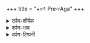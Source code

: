 +++
title = "+०१ Pre-rAga"
+++

<details><summary>दर्पण-शीर्षक</summary>

ੴ सतिगुर प्रसादि॥  
जपु जी का भाव
</details>

<details><summary>दर्पण-भाव</summary>

पउड़ी-वार भाव:  
(अ) १ से ३-  
“झूठ” (माया) के कारण जीव की जो दूरी परमात्मा से बनती जा रही है वह प्रमात्मा के ‘हुक्म’ में चलने से ही मिट सकती है। जब से जगत बना है तब से ही यही असूल चला आ रहा है।१।  
प्रभु का ‘हुक्म’ एक ऐसी सत्ता है, जिसके अधीन सारा ही जगत है। उस हुक्म-सत्ता का मुकम्मल स्वरूप् बयान नहीं हो सकता, पर जो मनुष्य उस हुक्म मंर चलना सीख लेता है, उस का स्वै-भाव मिट जाता है।२।  
प्रभु के भिन्न-भिन्न कार्यों को देख के मनुष्य अपनी-अपनी समझ अनुसार प्रभु की हुक्म-सत्ता का अंदाजा लगाते चले आ रहे हैं। करोड़ों ने ही प्रयत्न किया है, पर किसी भी तरफ से अंदाजा नहीं लग सका। बेअंत दातें उस के हुक्म में बेअंत लोगों को मिल रही हैं। प्रभु की हुक्म-सत्ता ऐसी ख़ूबी के साथ जगत का प्रबंध कर रही है कि बावजूद बेअंत उलझनों व गुँझलदार होते हुए भी उस प्रभु को कोई थकावट या खीज नहीं है।३।  
(आ) ४ से ७  
दान-पुण्य करने वाले या किसी तरह के पैसे के चढ़ावे से जीव की प्रभु से यह दूरी नहीं मिट सकती, क्योंकि ये दातें तो उस प्रमात्मा की ही दी हुई हैं। उस प्रभु से बातें उसकी अपनी बोली में ही हो सकती हैं, और वह बोली है ‘प्रेम’। जो मनुष्य अमृत बेला (प्रात: काल) में उठ के उस प्रभु की याद में जुड़ता है उसको ‘प्रेम-पटोला’ मिलता है। जिसकी बरकत से उसको हर जगह प्रमात्मा ही दिखाई देने लग जाता है। ४।  
प्रेम को मन में बसा के जो मनुष्य प्रभु की याद में जुड़ता है, उसके हृदय में सदा सुख और शांति का निवास रहता है। पर यह याद, यह बंदगी गुरु के द्वारा ही मिलती है। गुरु ही ये दृढ़ करवाता है कि प्रभु हर जगह बस रहा है। गुरु के द्वारा ही जीव की प्रभु से दूरी दूर होती है। इसलिए गुरु से ही बंदगी की दात मांगें। ५।  
तीर्तों का स्नान भी होते प्रभु की प्रसन्नता व प्यार की प्राप्ति का साधन नहीं है। जिस पे मेहर हो वह गुरु के राह पर चल कर प्रभु की याद में जुड़े। बस! उस मनुष्य की मति में ऊँचे हिलौरे आते हैं।६।१  
प्रणायाम की मदद् से उम्र लम्बी करके जगत में भले ही मनुष्य का मान-आदर बन जाए, पर यदि वह बंदगी के गुण से रहित है तो प्रभु की मेहर का पात्र नहीं बना। प्रभु की नजरों में तो बल्कि वह नाम-रहित जीव एक छोटा सा कीड़ा ही है।७।  
(इ) ८ से ११:  
सो, प्रभु की याद में चिक्त जोड़ना है। जिन्होंने जोड़ा है उनके मन सदा खिले रहते हैं। सिफ़त-सलाह में जुड़ के साधारण मनुष्य भी ऊँची आत्मक अवस्था प्राप्त कर लेते हैं। उन्हें प्रत्यक्ष प्रतीत होता है कि प्रभु सारे खण्डों-ब्रह्मण्डों में व्यापक है और धरती-आकाश का आसरा है। इस तरह हर जगह प्रभु का दीदार होने से उन्हें मौत का डर भी नहीं सता सकता।८।  
जैसे-जैसे श्रुति (सुर्त) नाम में जुड़ती है, जो मनुष्य पहले विकारी था वो भी विकार छोड़ के सिफ़्त-सलाह करने वाला स्वभाव परिपक्व कर लेता है। इसी तरह ये समझ आ जाता है कि गलत रास्ते पड़ी हुईं ज्ञान-इंद्रिय कैसे प्रभु से दूरी करवाए जातीं है तथा इस दूरी को मिटाने का तरीका क्या है। नाम में सुर्ति जोड़ने से ही धर्म-पुस्तकों का ज्ञान मनुष्य मन में खुलता है।९।  
नाम में ध्यान जोड़ने से ही मन विशाल होता है, जरूरतमंदों की सेवा व संतोषी जीवन बनता है। नाम में डुबकी ही अठसठ् तीर्तों का स्नान है। दुनियावी किसी भी मान-आदर की परवाह नहीं रह जाती। मन सहज अवस्था में, अडोलता में, मगन रहता है।१०।  
जैसे-जैसे ध्यान नाम में जुड़ता है, आदमी ईश्वरीय गुणों के समुंदर में डुबकी लगाता है। संसार एक अथाह समुंदर है, जहाँ विछड़ा हुआ जीव अन्धे की तरह हाथ-पैर मारता है। पर नाम के साथ जुड़ा हुआ जीव जीवन की सही राह ढूंढ लेता है।११।  
(ई) १२ से १५:  
प्रभु माया के प्रभाव से बेअंत ऊँचा है। उस के नाम में ध्यान जोड़-जोड़ के जिस मानव के मन में उस की लगन लग जाती है, उस की भी आत्मा माया की मार से ऊपर उठ जाती है।  
जिस मनुष्य की प्रभु के साथ लगन लग जाए, उसकी आत्मिक उच्चता का ना कोई बयान कर सकता है ना ही कोई लिख सकता है।१२।  
प्रभु चरणों की प्रीत मनुष्य के मन में रोशनी कर देती है। सारे संसार में उसे परमात्मा ही दिखता है। उसे विकारों की चोटें नहीं लगतीं और ना ही उसे मौत डरा सकती है।१३।  
याद की बरकत के साथ ज्यों-ज्यों मनुष्य का प्यार परमात्मा के साथ बनता है, इस स्मरण-रूप धर्म के साथ उसका इतना गहरा संबंध बन जाता है कि कोई भी रुकावट उसको इस सही निशाने से हटा नहीं सकते। और भटकाने वाली पगडंडियां उसे गलत राह पर नहीं भटका सकतीं।१४।  
इस लगन की बरकत के साथ वे सारे बंधन टूट जाते हैं, जिन्होंने प्रभु से दूरी बनायी हुई थी। ऐसी लगन वाला सख्श केवल खुद ही नहीं बचता, अपने परिवार के जीवों को भी पति-प्रभु के साथ जोड़ लेता है। ये दात कृपा जिस पे गुरु जी के द्वारा होती है, वे प्रभु द्वार छोड़ के और तरफ नहीं भटकते।१५।  
(उ) १६ से १९:  
भाग्यशली वे मनुष्य हैं जिन्होंने गुरु के बताए रास्ते को अपना जीवन उद्देश्य बनाया है, जिन्होंने ‘नाम’ से ध्यान जोड़ा है और जिन्होंने प्रभु से प्यार का रिश्ता गाँठा है। इस रास्ते पे चल के प्रभु की रज़ा में राज़ी रहना ही उन्हें भाता है। ये नाम जपने का ‘धर्म’ उनकी ज़िन्दगी का सहारा बनता है, फलस्वरूप वे संतोषी जीवन व्यतीत करते हैं।  
पर इस बंदगी का ये नतीजा नहीं निकल सकता कि कोई मनुष्य प्रभु की रची सृष्टि का अंत पा सके। इधर तो ज्यों-ज्यों ज्यादा गहराई में जाओगे, ये सृष्टि और बेअंत, और बेअंत प्रतीत होगी। असल में इस बेमतलब प्रयत्नों का ही नतीजा था कि लोगों ने ये धारणा मिथ ली कि हमारी धरती को एक बैल ने उठाया हुआ है। प्रमात्मा और उसकी कुदरत का अंत ढूंढना मनुष्य की जिन्दगी का मकसद् बन ही नहीं सकता।१६।  
वर्ना, जगत में अगर आप उन लोगों की ही गिनती करने लगो, जो जप, तप, पूजा, धार्मिक पुस्तकों का पाठ, योग-समाधि आदि भले काम करते चले आ रहे हैं तो ये लेखा खत्म होने वाला ही नहीं।१७।  
दूसरी तरफ, अगर आप चोर, डाकू, ठग, निंदक आदि जैसे लोगों का हिसाब लगाने लग जाएं तो यहाँ भी कोई अंत नहीं। जब से जगत बना है बेअंत जीव विकारों में ही ग्रसे चले आ रहे हैं।१८।  
वैसे, कितनियों धरतियों के कितने जीव प्रभु ने रचे हैं? मनुष्य की किसी भी ‘बोली’ में कोई शब्द ही नहीं जो ये लेखा बयान कर सके।  
‘बोली’ भी प्रभु द्वारा एक दात मिली है, पर ये मिली है महिमा करने के लिए। ये नहीं हो सकता कि इस द्वारा मनुष्य प्रभु का अंत पा सके। देखिए! बेअंत है उसकी कुदरत, और इसमें जहाँ देखो वह स्वयं ही मौजूद है। कौन अंदाजा लगा सकता है कि वह कितना बड़ा है और उसकी रचना कितनी है? १९।  
(ऊ) २० से २७:  
माया के प्रभाव के कारण मनुष्य विकारों में पड़ जाता है और इसकी मति मैली हो जाती है। ये मैल इसे शुद्ध-स्वरूप प्रमात्मा से विछोड़ के रखती है और जीव दुखीरहता है। नाम जपना ही ऐकमेव तरीका है जिससे मन की यह मैल धुल सकती है। (सो, स्मरण तो विकारों की यह मैल धो के मन को प्रभु के साथ मिलाप के वास्ते है, प्रभु व उसकी रचना का अंत पाने के लिए जीव को समर्थ नहीं बना सकता)।२०।  
जिस मनुष्य ने नाम में चित्त जोड़ा है, जिसको नाम जपने की लगन लग गयी है, जिसके मन में प्रभु का प्यार उपजा है, उसकी आत्मा शुद्ध पवित्र हो जाती है। पर ये भक्ति उसकी मेहर से ही मिलती है।  
बंदगी का फल ये नहीं हो सकता कि मनुष्य ये बता सके कि जगत कब बना। ना पण्डित, ना काज़ी, ना जोगी, कोई भी ये भेद नहीं पा सके। प्रमात्मा बेअंत बड़ा है, उसका बड़प्पन भी बेअंत है, उसकी रचना भी बेअंत है।२१।  
प्रभु की कुदरत का हिसाब करते हुए ‘हजारों’ व ‘लाखों’ की गिनती के पैमानों का इस्तेमाल नहीं किया जा सकता। इतनी बेअंत कुदरत है कि इसका लेखा-जोखा करते हुए गिनती के पैमाने ही खत्म हो जाते हैं।२२।  
सो, बंदगी से प्रभु का अंत नहीं पाया जा सकता। पर, इसका ये भाव नहीं कि बंदगी का कोई लाभ नहीं। बंदगी की बरकत से मनुष्य शाहों-पातशाहों की भी परवाह नहीं करता, ‘नाम’ के सामने बेअंत धन भी उसे तुच्छ प्रतीत होता है।२३।  
प्रभु बेअंत गुणों का मालिक है, उसकी पैदा की हुई रचना भी बेअंत है। ज्यों-जयों ये कहें कि वह बड़ा है, त्यों-त्यों वह और बड़ा प्रतीत होने लगता है। जगत में ना कोई उस प्रभु जितना बड़ा है, और इसलिए कोई भी ये नहीं बता सकता कि प्रभु कितना बड़ा है। २४।  
प्रभु का बड़प्पन बयान करना तो कहाँ रहा, उसकी बख्शिश ही इतनी बड़ी है कि लिखने में नहीं समेटी जा सकती। जगत में जो बड़े-बड़े दिखाई देते हैं ये सभी उस प्रभूके दर से माँगते हैं। वह तो बल्कि इतना बड़ा है कि जीवों द्वारा मांगे बिना ही इनकी जरूरतें समझ के अपने-आप ही दातें दिए जाता है।  
और जीव की मूर्खता देखो, जो कुछ ईश्वर से मिला है उसको इस्तेमाल करते-करते देने वाले दातार (ईश्वर) को विसार के विकारों में खचित हो जाता है, और कई दुख-कष्टों को आमंत्रित कर लेता है। पर ये दुख-कष्ट भी प्रभु की दात ही हैं, कयोंकि इन्हीं दुख-कष्टों के कारण ही मनुष्य को दुबारा हुक्म (रज़ा) में चलने की प्रेरणा मिलती है, और वह महिमा करने लग जाता है। ये महिमा ही सबसे ऊँची दात है।२५।  
जगत में बेअंत विद्वान हो चुके हैं और पैदा होते रहेंगे। पर, ना तो अब तक कोई लेखा कर सका है और ना ही आगे कोई कर सकेगा कि प्रभु में कितना बड़प्पन है, कितने गुण हैं, कितनी बख्शिशें जीवों पे वह कर रहा है। बेअंत हैं उसके गुण, बेअंत हैं उसकी दातें। इस भेद को उस प्रभु के अलावा और कोई नहीं जानता, ये काम मनुष्य की ताकत से बहुत परे का है। उस मनुष्य को होछा जानों जो प्रभु के गुणों व दातों की सीमां ढूढने का दावा करता है।२६।  
कई रंगों की, कई किस्मों की, कई अनाजों की, बेअंत रचना कर्तार ने रची है। इस बेअंत सृष्टि की संभाल भी वह स्वयं ही कर रहा है। क्योंकि वह स्वयं ही एक ऐसा है जो सदा कायम रहने वाला है, और जिसका प्रताप भी सदा टिके रहने वाला है। जगत में एैसा कौन है जो ये बताने का दम भर सके कि कैसे स्थान पे बैठ के वह निर् इस बेअंत रचना की संभाल कर रहा है? किसी भी मनुष्य में ऐसी सामर्थ्य ही नहीं। मनुष्य को बस यही फबता है कि वह प्रभु की रज़ा में रहे। यही एक तरीका है प्रभु से दूरी मिटाने का, और यही है इसके जीवन का उद्देश्य। देखिए! हवा,पानी आदि तत्वों से लेकर ऊँचे जीवन वाले महापुरुषों तक सभी अपने-अपने अस्तित्व के उदृश्य को सफल करने का प्रयत्न कर रहे हैं, अर्थात, उसके हुक्म में मिले हुए कर्म को किए जा रहे हैं।२७।  
(ए) २८ से ३३:  
समूचे संसार को पैदा करने वाले तथा सदा स्थिर रहने वाले परमात्मा का नाम जपना ही जीवन का लक्ष्य है। नाम जपना ही रज़ा मे टिका के प्रभु से जीव की दूरी को मिटा सकता है।  
योग मत की खि्ांथा, मुंद्रा, झोली आदिक भी जीव की प्रभु से दूरी मिटाने में समर्थ नहीं है। ज्यों-ज्यों याद में जुड़ोंगे, संतोषी जीवन बनेगा। हक की मेहनत करने का तरीका आ जाएगा। मौत सिर पे याद रहेगी और विकारों से बचे रहोगे। प्रभु की हस्ती में यकीन बनेगा, और सारी सृष्टि में वह व्यापक दिखाई देगा।२८।  
नाम जपने की बरकत से यह ज्ञान पैदा होगा कि प्रभु हर जगह रमा हुआ है और सबका सांई है, उसकी रज़ा में जीव यहाँ आ के इकट्ठे होते हैं और रज़ा में ही चले जाते हैं; इस तरह लोगों से प्यार करने का तरीका आ जाएगा। योगाभ्यास द्वारा प्राप्त हुईं रिद्धियों-सिद्धियों को ऊँचा जीवन समझ लेना भूल है, ये तो बल्कि गलत रास्ते पे ले जाती हैं (इनकी सहायता से योगी लोग, आम जनता पे दबाव डाल के उन्हें इन्सानियत से गिराते हैं)।२९।  
ज्यों-ज्यों मनुष्य प्रभु की याद में जुड़ता है, त्यों-त्यों उसे ये ख्याल कच्चे प्रतीत होने लगते हैं कि ब्रह्मा, विष्णु, शिव आदिक कोई अलग हस्तियां जगत का प्रबंध चला रही हैं। नाम-जपने वाले को यकीन है कि प्रभु स्वयं अपनी रज़ा में अपनी हुक्म-सत्ता जगत को चला रहा है, हलांकि, जीवों को इन आँखों से वह दिखता नहीं।३०।  
बंदगी की बरकत से ही ये समझ पड़ती है कि भले ही कर्तार की पैदा की सृष्टि बेअंत है फिर भी उसकी पालना करने के लिए उसके भण्डार भी बेअंत हैं, कभी खत्म नहीं हो सकते; उसके इस प्रबंध के राह में कोई रोक नहीं पड़ सकती।३१।  
(‘कूड़ की पालि’ (झूठ का पर्दा/ झूठ की दीवार) में घिरा हुआ जीव दुनिया के चिन्ता-फिक्र, दुख-क्लेशों के गड्ढों में गिरा रहता है, तथा प्रभु का निवास स्थान, मानो एक ऊँचा ठिकाना है जहाँ ठंड ही ठंड, शांति ही शांति है)। इस नीची जगह से उस ऊँची अर्शी अवस्था पे मनुष्य तब ही पहुँच सकता है, जब ‘स्मरण’ की सीढ़ी का आसरा ले, ‘तूँ तूँ’ करता ‘तूँ’ में ही स्वै-लीन कर दे। इस ‘स्वै’ समर्पण के बिना इस ‘याद’ वाला उद्यम यूँ ही है जैसे आकाश की बातें सुनकर कीड़ियों को भी वहाँ पहुँचने का शौक पैदा हो जाए, पर चलें अपनी कीड़ी वाली रफतार ही। ये भी ठीक है कि प्रभु की मर्ज़ी में अपनी मर्ज़ी को वही मनुष्य मिटाते हैं जिस पे प्रभु की मेहर हो।३२।  
भलाई के रास्ते पे चलना या गलत रास्ते पड़ जाना जीवों के अपने बस की बात नहीं, जिस प्रभु ने पैदा किए हैं, वही इन पुतलियों को खिला रहा है। सो, जो कोई जीव प्रभु की महिमा कर रहा है तो ये प्रभु की अपनी मेहर है; जो कोई इस पक्ष से छूटा रह गया तो ये भी मालिक की मर्ज़ी है। अगर हम उसके दर से दातें मांगते हैं तो ये प्रेरणा भी वो स्यवं ही करने वाला है और फिर दातें देता भी खुद ही है। अगर कोई जीव राज और धन के नशे में धुत है तो ये भी रज़ा प्रभु की है। यदि किसी की ध्यान प्रभु-चरणों में है व जीवन-जुगति साफ है तो ये मेहर भी प्रभु की ही है।३३।  
(ऐ) ३४ से ३८:  
जिस मनुष्य पे प्रभु की कृपा होती है, उसे पहले ये समझ आ जाती है कि मनुष्य धरती पे किसी खास उद्देश्य को निभाने आया है। यहाँ जो अनेक जीव पैदा होते हैं इन सभी का अपने-अपने किए कर्मों अनुसार ये निस्तारा होता है कि किस-किस ने मानव जन्म उद्देश्यों को पूरा किया है। जिनकी मेहनत स्वीकार होती है वो प्रभु की हज़ूरी में आदर पाते हैं। यहाँ संसार में किसी का बड़ा-छोटा कहलाना कोई मायनेनहीं रखता।३४।  
मानव-जन्म के ‘धर्म’ (फर्ज़) के समझ आ जाने से मनुष्य का मन बड़ा ही विशाल हो जाता है। पहले एक छोटे से परिवार से बंधा हुआ ये जीव बहुत तंग-दिल था; अब इसे ये ज्ञान हो जाता है कि बेअंत प्रभु का पैदा किया हुआ जगत एक बड़ा परिवार है, जिसमें बेअंत कृष्ण, बेअंत विष्णू, बेअंत ब्रह्मा, बेअंत धरतियां, बेअंत ध्रू भक्त, बेअंत इन्द्र, बेअंत चंद्रमा, बेअंत सूर्य आदि हैं। इस ज्ञान की बरकत से तंग-दिली हट के इसके अंदर जगत प्यार की लहर चल के खुशी ही खुशी बनी रहती है।३५।  
अब जैसे जैसे सारा जगत एक सांझा परिवार दिखता है, जीव लोगों की सेवा की मेहनत का भार उठाता है। मन की पहली तंग-दिली हट के विशालता व उदारता की कसौटी पे नए सिरे से मन खूबसूरती से तराषा जाता है। मन में एक नई जागृति आती है, एकाग्रता ऊँची होने लग जाती है।३६।  
इस आत्मक अवस्था तक पहुँचे जीव पे प्रमात्मा की कृपा का दरवाज़ा खुलता है। उसे सभी अपने ही दिखते हैं, हर तरफ प्रभु ही नजर आता है। ऐसे मनुष्यों की एकाग्रता हमेशा प्रभु की महिमा में जुड़ी रहती है, अब माया इसे ठग नहीं सकती, आत्मा बलवान हो जाती है, प्रभु से दूरी नहीं पड़ सकती। अब उसे प्रत्यक्ष प्रतीत होता हैकि बेअंत कुदरत रच के प्रभु सबको अपनी रज़ा में चला रहा है, और सभी पे मेहर की नज़र कर रहा है।३७।  
पर ये उच्च आत्मक अवस्था तभी बनती है जब आचरण पवित्र हो, दूसरों की आक्रामक-वृति के बर्दाश्त का हौसला हो, ऊँची व विशाल समझ हो,प्रभु का डर हृदय में टिका रहे, सेवा की कमायी कर दे, ख़ालक व लोगों का प्यार दिल में हो। ये जत, धीरज, मति, ज्ञान, भय, कमाई व प्रेम के गुण एक सच्ची टकसाल हैं, जिसमें गुरु-शबद की मोहर घड़ी जाती है (भाव, जिस अवस्था में सत्गुरू जी ने वाणी उचारी है, ऊपर वर्णन किए गए व्यक्तिव वाले सिख को भी वाणी उसी अवस्था में ले पहुँचती है)।३८।  
सिद्धांत (जो आखिरी श्लोक में है) -  
ये जगत एक रंग-भूमि है, जिसमें जीव-खिलाड़ी अपनी अपनी खेल खेल रहे हैं। हरेक जीव के खेल की पड़ताल बड़े ध्यान से की जा रही है। जो सिर्फ माया की खेल ही खेल गए, वो प्रभु से दूरी बनाते गए। पर जिन्होंने ‘स्मरण’ की खेल खेली, वे अपनी मेहनत सफल कर गए, व और भी कई जीवों को इस सही राह पे डालते हुए खुद प्रभु की हज़ूरी में सुर्ख़्रू हुए।१।

‘जपु’ जी का समूचा भाव  
(प्र:) मनुष्य की ईश्वर से जो दूरी बनी हुई है यह कैसे हट सकती है?  
(उ:) ईश्वर का हुक्म मानने से, उसके स्वभाव से अपना स्वभाव मिलाने से (जैसे, अगर पुत्र पिता का हुक्म मानता रहे तो पिता-पुत्र में कोई दूरी नहीं पैदा होती)।  
दान देने से, तीर्तों पे स्नान करने या प्राणायाम द्वारा उम्र बढ़ा लेने से भी यह दूरी दूर नहीं हो सकती। (पौड़ी १ से ७)  
(प्र:) हुक्म मानने का तरीका क्या है?  
(उ:) जैसे जैसे मनुष्य गुरु के बताए रास्ते पे चल के प्रमात्मा का भजन करता है, तैसे तैसे इसे प्रभु की रज़ा मीठी लगने लगती है। सो, रज़ा में, हुक्म में चलने के लिए जीव ने प्रभु की महिमा में ध्यान जोड़ना है। एकाग्रता भी इतनी जोड़नी है कि मन प्रभु में पतीज जाए। महिमा में से निकलने को जी ही ना करता हो। (८ से १५)  
ध्यान जोड़ने का का कभी भी ये फल नहीं निकलेगा कि जीव प्रमात्मा या उसकी रचना का अंत पा सके। वह स्वयं खुद बेअंत है, उसकी रचना भी बेअंत है। महिमा में ध्यान जोड़ने का एक ही फल होगा कि उसकी रज़ा में रहने का स्वभाव मज़बूत होगा। (१६ से २७)  
जैसे ना दान, ना तीर्थ स्नान, ना प्राणायाम और ना रचना बारे उपनिषदों की फिलासफी जीव की ईश्वर से दूरी दूर करने में समर्थ है, उसी प्रकार जोगियों की मुंद्रा-खिंथा आदिक भी यह दरार दूर नहीं कर सकते। स्मरण और याद ही ऐकमात्र तरीका है। (जिसको याद करते रहें, उसके साथ प्यार बढ़ता जाता है। प्यार की सहायता से स्वभाव भी मिल जाता है।) जब प्रभु की मेहर हो, जीव ‘स्वैभाव’ को मिटा के स्मरण करता है, दूरी मिटाने का, बस! यही एक उपाय है। (पौड़ी २८ से ३३)  
प्रभु की मेहर से मनुष्य साधारण हालात से ऊँचा हो के पहले ये सूझ हासिल करता है कि जगत में उसके आने का उद्देश्य क्या है, किस फर्ज को अदा करने के लिए यह भेजा गया है। यह समझ आने पर जीव अपने छोटे से परिवार के मोह की तंगदिली में से निकलता है, सारा जगत उसको प्रमात्मा पिता का एक बड़ा परिवार दिखता है। फिर वह इस बड़े परिवार की सेवा के लिए मेहनत-मुशक्कत करता है, मालिक की याद में जुड़ता है, ख़ालक की याद व लोगों की सेवा से ज्यों ज्यों जीव का मन स्वार्थ की हदें पार करके बेअंत विशाल होता है, त्यों त्यों प्रभु की कृपा के दरवाजे इस पे खुलते हैं, ये प्रभु से एकरूप हो जाता है। पर जैसे सोनार की कुठाली में सोना तपश बर्दाश्त करता है, अहिरण (एक प्रकार की हथौड़ी) की चोट खाता है, ठीक उसी प्रकार जीव ने भी नाम जपने की सच्ची टकसाल में मन को तराषना है, घड़ना है। वह टकसाल क्या है? - जत, धीरज, मति, ज्ञान, भउ, मेहनत और प्रेम (अर्थात, सबसे पहले आचरण पवित्र हो, दूसरों की आक्रामक वृति का बर्दाश्त करने के लायक हो और विशाल हो, ईश्वर का डर हृदय में टिका रहे, सेवा की कमाई किए व कायनात का प्यार दिल में हो)। (३४ से ३८)  
(प्र:) इस वाणी का नाम ‘जपु’ क्यों रखा गया? गुरु अर्जुन साहिब ने इसे श्री गुरु ग्रंथ साहिब जी के आरम्भ में क्यों दर्ज किया? इसका हर रोज़ पाठ क्यूँ करना है?  
(उ:) 1. इस वाणी की पहिली ही पौड़ी में प्रश्न है कि जीव की प्रमात्मा से दूरी कैसे दूर हो सकती है। इसका उक्तर ये किया गया है कि प्रभु की रज़ा में चलने से प्रभु से फासला मिट जाता है। प्रभु की रज़ा मिठी कैसे लगे? प्रभु का स्मरण करने से, ज्यों ज्यों जीव प्रभु को याद करता है त्यों त्यों उससे जीव का प्यार बनता है तथा प्यार की वजह से उसके किए काम अच्छे लगने लग पड़ते हैं, उसकी रज़ा मीठी लगती है। सो, स्मरण’ या ‘जप’ ही एक ऐसा तरीका है जो जीव की प्रभु से दूरी को मिटा सकता है। इस सारी वाणी में सिर्फ यही विचार है कि दान-पुण्य, तीर्थ यात्रा, प्राणयाम, जगत-रचना बारे में विचार, योग की खिंथा-मुंद्रा आदिक चिन्हों--इनमें से कोई भी प्रभु से विछड़े जीव को प्रभु से नहीं मिला सकता। प्रभु का ‘स्मरण’ ही एकमात्र तरीका है, ‘स्मरण’ की ही इस वाणी में व्याख्या है। इस वास्ते इसका नाम भी ‘जपु’ ही रखा गया है। ‘जपु’ का अर्थ है स्मरण, बंदगी, भजन।  
गुरु ग्रंथ साहिब की सारी वाणी की तरतीब अगर ध्यान से देखें तो हरेक ‘राग’ में सबसे पहले गुरु नानक देव जी की वाणी दर्ज मिलती है, इसके बाद गुरु अमरदास जी की, फिर गुरु रामदास जी, गुरु अरजन देव और गुरु तेग बहादर जी की वाणी दर्ज है। हरेक ‘राग’ में पहले ‘शबद’, फिर अष्टपदियां, फिर छंत आदि उपरोक्त तरतीब अनुसार ही दर्ज हैं। सो, गुरु ग्रंथ साहिब के आरम्भ में गुरु नानक देव जी की ही वाणी हो सकती थी।  
• सिख धर्म का मुख्य उद्देश्य है ‘स्मरण’। ‘स्मरण’, मानों, एक ऐसी केन्द्रीय नींव है जिसके ऊपर ‘धर्म’ की इमारत निर्मित की गई है। सो, गुरु ग्रंथ साहिब के आरम्भ में भी उसी ही वाणी का दर्ज किया जाना फबता था जो इस केन्द्रीय असूल पर खुली व्याख्या हो। और, इस विषय पर सबसे सटीक वाणी है, ‘जपु’। सो, गुरु अर्जुन साहिब ने इसी वाणी को गुरु ग्रंथ साहिब के आरम्भ में दर्ज किया है।  
• प्रभु की बेअंत दातें मिलने के बावजूद भी जीव दुखी है, क्योंकि यह सुख के श्रोत प्रभु से विछड़ा हुआ है। यह विछड़ना कैसे मिटे? प्रभु की रजा में चल के, प्रभु के स्वभाव में अपना स्वभाव मिलाके। स्वभाव तभी मिल सकता है अगर जीव प्रभु को सदा याद करके उसके साथ प्यार का रिश्ता जोड़ ले। ये एक ऐसा ज़रूरी सवाल है जिसकी हरेक प्राणी मात्र को अपने दुख-कष्ट, त्रिष्णा आदि मिटाने के लिए विचारने की हमेशा जरूरत है। ये सवाल गुरु नानक देव जी की लिखी वाणी ‘जपु’ में विशेष तौर पे बिचारा गया है। तभी तो इस वाणी का हर रोज पाठ करने की सत्गुरू जी द्वारा हिदायत है, ताकि सिखों को एक ही बात याद आती रहे कि प्रभु से बने फासले को मिटाने के एक मात्र उपाय है और वह है परमात्मा का स्मरण, उस के नाम की याद; उस के गुणों का ‘जपु’।
</details>

<details><summary>दर्पण-टिप्पनी</summary>

काव्य संरचना  
पुराने जमाने से ये आम रिवाज चला आ रहा है कि कोई लिखारी या कवि कोई काव्य रचना करने के समय सबसे पहले अपने ईष्ट की स्तुति करता है। इसे ‘मंगलाचरण’ कहते हैं। पुस्तक के आखिर में लिखारी अपने ईष्ट का धन्यवाद करता है, या उससे कोई वर मांगता है, या अपनी लिखी रचना का ‘सिद्धांत’ एक-दो बंदों में लिख देता है।  
गुरु नानक देव जी ने ‘जपु’ के आरम्भ मेंव आखिर में वही पुरातन तरीका इस्तेमाल किया है। इस वाणी के असल विषय-वस्तु की 38 पौड़ियां हैं। पहली पौड़ी में मानव जीवन के एक जरूरी पहिलू के बारे में जो सवाल छेड़ा है कि जीव की प्रभु से बनी हुई दूरी कैसे दूर हो सकती है, उसके विभिन्न पहिलुओं को ले के इन सभी पौड़ियों में सविस्तार विचार किया गया है।  
लफ्ज़ ‘जपु’ से पहले ‘१ओअंकार’ से ‘गुर प्रसादि’ तक मूल-मन्त्र है। ‘जपु’ जी की वाणी के अस्तित्व से इस मूलमंत्र का कोई संबंध नहीं है। ये तो गुरु ग्रंथ साहिब के आरम्भ में उसी तरह लिखा गया है, जिस तरह हरेक ‘राग’ के शुरू में दर्ज है।  
(प्र:) जपु जी कब लिखी गई?  
(उ:) 1. पुस्तक ‘पुरातन जन्मसाखी’ की साखी नं: 10 ‘वेंई प्रवेश’ अनुसार ‘जपु’ जी परमात्मा की हजूरी में उच्चारित हुई। अभी जब उदासियां (गुरु नानक देव जी की प्रचार यात्राएं) शुरू नहीं हुईं थीं, और सत्गुरू जी अभी सुल्तानपुर ही रहते थे। वेंई नदी वाली साखी 1507 (संवत1564) में हुई थी।  
साखी वाला लिखता है कि जब परमेश्वर के सेवक वेंई नदी में स्नान कर रहे सत्गुरू नानक देव जी को परमेश्वर की दरगाह में ले गए ‘तबि अवाजु होआ: नानक! मेरा हुक्म तेरीनदरी आया है, तू मेरे हुक्म की सिफ़त कर। तब बाबा बोला। धुनि उठी: रागु आसा जपु म: १। सलोक। आदि सचु जुगादि सचु। है भी सचु। नानक होसी भी सचु।१। जपु संपूरणू कीता’।  
• डाक्टर मोहन सिंह जी ने (जो कि पंजाब यूनिवर्सिटी के ओरिएण्टल कॉलेज के पंजाबी डिपार्टमैंट के मुख्याध्यापक हैं व पंजाबी के प्रसिद्ध विद्वान लिखारी हैं) अपनी पुस्तक ‘पंजाबी भाखा ते छंदा-बंदी’ में एक हस्त-लिखावट का हवाला दिया है, जिसे वे बोली के आधार पर सतारहवीं सदी के मध्य की लिखी गई मानते हैं। ये हस्त-लिखत अब पश्चिमी पंजाब यूनिवर्सिटी की लाईब्रेरी में है। उसके मुताबक गुरु नानक देव जी करतारपुर में टिके हुए थे, तो ‘दरगाह परमेसर की बुलइआ’। वापस आ के अपने सिख अंगद को कहने लगे, ‘पुरखा! परब्रहम का हुक्म है कि सिफति मेरी करणी।’ ‘गुरु नानक देव जी ने अपणा ख़ज़ाना अंगद दे हवाले कीता। कहिओसि-पुरखा! हुण तूं जपु रच। तब गुरु बाबे नानक दे हजूरि गुरु अंगद बाबे दी वाणी दा जोड़ बंधिआ। जपु का। अठतीस पउड़ीआं सारी वाणी विचहु मथि करि कढी है।’  
• इस हस्त-लिखावट अनुसार ‘जपु’ जीगुरू नानक देव जी की पहली रचना नहीं है, बल्कि उनकी सारी वाणी का सार है। और, ये तब रची गई जब बाबा लहिणा जी गुरु नानक देव जी के पास करतारपुर आ चुके थे। वैसे इस साखीकार को ये पता नहीं है कि करतारपुर कहाँ है, वह ब्यासा नदी के किनारे समझता है। लिखता है, ‘तब ब्यास नदी के किनारे करतारपुरि एहु उपदेसु गुरु बाबे अंगद सिख के ताईं कहिआ’। बाबा लहिणा जी का जन्म सन्1504 में हुआ था, और 28 सालों की उम्र में वो गुरु नानक जी के पास सन् 1532 में करतारपुर आए थे। साखी से ये बात भी स्पष्ट होती है कि बाबा लहिणा जीगुरू नानक देव जी के बहुत ही नज़दीकी हो चुके थे। उन्हें अंगद नाम भी मिल चुका हुआ था। इससे यही अंदाजा लग सकता है कि जपु जी गुरु नानक देव जी की पिछली उम्र में लिखी गई थी। तब तक सारी ही ‘उदासियों’ को पूरा हुए चोखा समय हो चुका था।  
नोट: यहाँ इस हस्त-लिखावट का ये इशारा भी पाठक याद रखें कि गुरु नानक देव जी ने अपनी सारी वाणी जो उन्होंने खुद ही लिख के रखी हुई थी, श्री गुरु अंगद देव जी को दे दी थी: ‘आपणा खज़ाना अंगद सिख के हवाले कीता’।  
डा: मोहन सिंह जी भी इस हस्त-लिखावट का हवाला दे के आखिर में भाई गुरदास जी की वार के हवाले से लिखते हैं: ‘मक्के बग़दाद मदीने से मुड़ के बाबे जी ने उदासी वेष उतार के करतारपुर मे टिकाना किया। तथा, ‘इससे स्पष्ट है कि जपु जी, रहिरास, गोसटि, सोदर, आरती वाणी करतारपुर में उचारी गई, जहाँ वाणी रूप गंगा को धारण करने वाले अंगद जी मौजूद थे।’  
• बहुत सज्जन कहते हैं कि सत्गुरू नानक साहिब ने इस वाणी के द्वारा सिखों को उपदेश दिया था। बहुत विद्वान इस ख्याल के हैं कि बाबा लहिणा जी को उपदेश देने के लिए ये वाणी उचारी थी। बहुत सज्जन इस वाणी का टीका करने के समय ये मिथ लेते हैं कि कोई जिज्ञासु सत्गूरू जी से प्रश्न पूछता जा रहा है और सत्गुरू जी इन पौड़ियों द्वारा तरतीबवार उत्तर दिए जा रहे हैं।  
• ये सारे ही ख्याल कल्पना से प्रतीत होते हैं। ज्यों ज्यों पाठक सज्जन ध्यान लगा के इस वाणी के साथ जुड़ेंगे, ये बात साफ दिखने लग जाएगी कि ये सारी विचार एक ही तुक के इर्द-गिर्द केन्द्रित है: ‘किव सचिआरा होईअै, किव कूड़ै तुटै पालि’। बड़ी ऊँची आत्मक उड़ान है, मानव जीवन के एक अत्यंत जरूरी पहिलू पे गहिरी विचार है। समूचे तौर पे ये वाणी यह प्रगट कर रही है कि किसी एकांत समय में, एकांत स्थल पर, एकांत चिक्त हो कर लिखी गई है। गुरु नानक देव जी की तीन ‘वारें’ हैं, जो माझ, आसा व मलार राग में दर्ज हैं। इनकी सिर्फ पौड़ियों को ही ध्यान से पढ़ कर देखिए। तीनों की अलग-अलग विषय-वस्तु ही स्पष्ट कर देती है कि ‘आसा दी वार’ उम्र के दूर आखिरी हिस्से में कहीं एकांत जगह पर लिखी गई है। इस वार का अहम विषय-वस्तु है ‘मानव जीवन की उद्देश्य’। आसा दी वार की तरह ही ‘जपु’ भी मानव जीवन के एक अहम पहिलू पर गहरी विचार है कि मनुष्य की प्रमात्मा से बनी हुई दूरी कैसे दूर हो सकती है। आसा दी वार की तरह ही ये भी उम्र के आखिरी हिस्से में किसी एकांत जगह में बैठ के लिखी गई है, किसी जिज्ञासु आदि के प्रश्नों के उक्तरों का निष्कर्श नहीं है। प्रश्नोंक्तरों को त्याग के ज्यों ज्यों इस वाणी की गहराई में उुबकी लगाएंगे, त्यों त्यों ये मजेदार भाव समझ में आएगा कि ये सारी विचार ‘किव कूड़ै तुटै पालि’ की केन्द्र के इर्द-गिर्द घूम रही है। जो किसी जुड़े हुए मन की आत्मिक उड़ान का ही नतीजा हो सकता है, प्रश्न-उक्तरों का नहीं।
</details>

